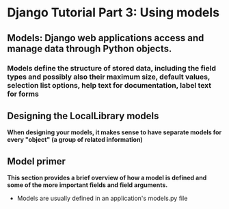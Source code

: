 # Django Tutorial Part 3: Using models

##   Models: Django web applications access and manage data through Python objects.

###  Models define the structure of stored data, including the field types and possibly also their maximum size, default values, selection list options, help text for documentation, label text for forms

## Designing the LocalLibrary models

**When designing your models, it makes sense to have separate models for every "object" (a group of related information)**

## Model primer

**This section provides a brief overview of how a model is defined and some of the more important fields and field arguments.**

- Models are usually defined in an application's models.py file


